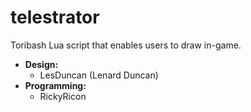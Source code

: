 # telestrator
Toribash Lua script that enables users to draw in-game.
* **Design:**
  * LesDuncan (Lenard Duncan)
* **Programming:**
  * RickyRicon
